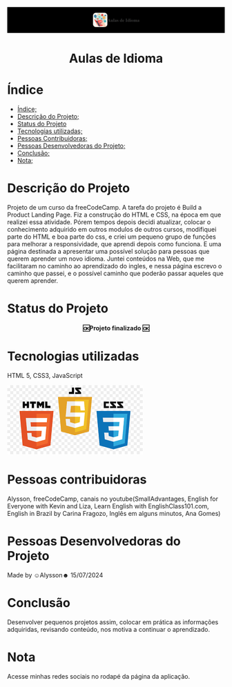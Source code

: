 <img src="img/caparedmemd.png">
<h1 align="center">Aulas de Idioma</h1>


# Índice 
* [Índice;](#índice)
* [Descrição do Projeto;](#descrição-do-projeto)
* [Status do Projeto](#status-do-projeto)
* [Tecnologias utilizadas;](#tecnologias-utilizadas)
* [Pessoas Contribuidoras;](#pessoas-contribuidoras)
* [Pessoas Desenvolvedoras do Projeto;](#pessoas-desenvolvedoras-do-projeto)
* [Conclusão;](#conclusão)
* [Nota;](#nota)

# Descrição do Projeto
<p>Projeto de um curso da freeCodeCamp. A tarefa do projeto é Build a Product Landing Page. Fiz a construção do HTML e CSS, na época em que realizei essa atividade. Pórem tempos depois decidi atualizar, colocar o conhecimento adquirido em outros modulos de outros cursos, modifiquei parte do HTML e boa parte do css, e criei um pequeno grupo de funções para melhorar a responsividade, que aprendi depois como funciona. E uma página destinada a apresentar uma possível solução para pessoas que querem aprender um novo idioma. Juntei conteúdos na Web, que me facilitaram no caminho ao aprendizado do ingles, e nessa página escrevo o caminho que passei, e o possível caminho que poderão passar aqueles que querem aprender.</p>

# Status do Projeto
<h4 align="center">🆗Projeto finalizado 🆗 </h4>

# Tecnologias utilizadas
<p>HTML 5, CSS3, JavaScript</p>
<img src="img/images.png">

# Pessoas contribuidoras
<p>Alysson, freeCodeCamp, canais no youtube(SmallAdvantages, English for Everyone with Kevin and Liza, Learn English with EnglishClass101.com, English in Brazil by Carina Fragozo, Inglês em alguns minutos, Ana Gomes)</p>

# Pessoas Desenvolvedoras do Projeto
<p>Made by ☺Alysson☻ 15/07/2024</p>

# Conclusão
<p>Desenvolver pequenos projetos assim, colocar em prática as informações adquiridas, revisando conteúdo, nos motiva a continuar o aprendizado.</p>

# Nota
<p>Acesse minhas redes sociais no rodapé da página da aplicação.</p>
